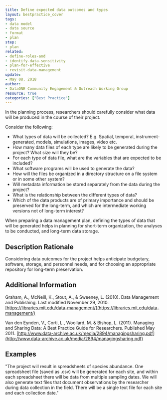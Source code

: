 ```yaml
---
title: Define expected data outcomes and types
layout: bestpractice_cover
tags:
- data model
- data source
- format
- plan
step:
- plan
related:
- define-roles-and
- identify-data-sensitivity
- plan-for-effective
- revisit-data-management
update:
- May 08, 2018
author:
- DataONE Community Engagement & Outreach Working Group
resource: true
categories: ["Best Practice"]
---
```




In the planning process, researchers should carefully consider what data will be produced in the course of their project.

Consider the following:

- What types of data will be collected? E.g. Spatial, temporal, instrument-generated, models, simulations, images, video etc.
- How many data files of each type are likely to be generated during the project? What size will they be?
- For each type of data file, what are the variables that are expected to be included?
- What software programs will be used to generate the data?
- How will the files be organized in a directory structure on a file system or in some other system?
- Will metadata information be stored separately from the data during the project?
- What is the relationship between the different types of data?
- Which of the data products are of primary importance and should be preserved for the long-term, and which are intermediate working versions not of long-term interest?

When preparing a data management plan, defining the types of data that will be generated helps in planning for short-term organization, the analyses to be conducted, and long-term data storage.

## Description Rationale

Considering data outcomes for the project helps anticipate budgetary, software, storage, and personnel needs, and for choosing an appropriate repository for long-term preservation.


## Additional Information

Graham, A., McNeill, K., Stout, A., & Sweeney, L. (2010). Data Management and Publishing. Last modified November 29, 2010. [https://libraries.mit.edu/data-management/](https://libraries.mit.edu/data-management/)

Van den Eynden, V., Corti, L., Woollard, M. & Bishop, L. (2011). Managing and Sharing Data: A Best Practice Guide for Researchers. Published May 2011. [http://www.data-archive.ac.uk/media/2894/managingsharing.pdf](http://www.data-archive.ac.uk/media/2894/managingsharing.pdf)

## Examples

"The project will result in spreadsheets of species abundance. One spreadsheet file (saved as .csv) will be generated for each site, and within each spreadsheet there will be data from multiple sampling dates. We will also generate text files that document observations by the researcher during data collection in the field. There will be a single text file for each site and each collection date."
